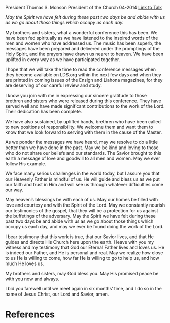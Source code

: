President Thomas S. Monson
President of the Church
04-2014
[Link to Talk](https://www.churchofjesuschrist.org/study/general-conference/2014/04/until-we-meet-again?lang=eng)

_May the Spirit we have felt during these past two days be and abide with us as we go about those things which occupy us each day._

My brothers and sisters, what a wonderful conference this has been. We have been fed spiritually as we have listened to the inspired words of the men and women who have addressed us. The music has been superb, the messages have been prepared and delivered under the promptings of the Holy Spirit, and the prayers have drawn us nearer to heaven. We have been uplifted in every way as we have participated together.

I hope that we will take the time to read the conference messages when they become available on LDS.org within the next few days and when they are printed in coming issues of the Ensign and Liahona magazines, for they are deserving of our careful review and study.

I know you join with me in expressing our sincere gratitude to those brethren and sisters who were released during this conference. They have served well and have made significant contributions to the work of the Lord. Their dedication has been complete.

We have also sustained, by uplifted hands, brethren who have been called to new positions of responsibility. We welcome them and want them to know that we look forward to serving with them in the cause of the Master.

As we ponder the messages we have heard, may we resolve to do a little better than we have done in the past. May we be kind and loving to those who do not share our beliefs and our standards. The Savior brought to this earth a message of love and goodwill to all men and women. May we ever follow His example.

We face many serious challenges in the world today, but I assure you that our Heavenly Father is mindful of us. He will guide and bless us as we put our faith and trust in Him and will see us through whatever difficulties come our way.

May heaven’s blessings be with each of us. May our homes be filled with love and courtesy and with the Spirit of the Lord. May we constantly nourish our testimonies of the gospel, that they will be a protection for us against the buffetings of the adversary. May the Spirit we have felt during these past two days be and abide with us as we go about those things which occupy us each day, and may we ever be found doing the work of the Lord.

I bear testimony that this work is true, that our Savior lives, and that He guides and directs His Church here upon the earth. I leave with you my witness and my testimony that God our Eternal Father lives and loves us. He is indeed our Father, and He is personal and real. May we realize how close to us He is willing to come, how far He is willing to go to help us, and how much He loves us.

My brothers and sisters, may God bless you. May His promised peace be with you now and always.

I bid you farewell until we meet again in six months’ time, and I do so in the name of Jesus Christ, our Lord and Savior, amen.

# References

